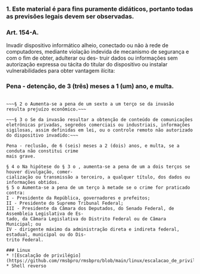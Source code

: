 ### 1. Este material é para fins puramente didáticos, portanto todas as previsões legais devem ser observadas.

### Art. 154-A. 
Invadir dispositivo informático alheio, conectado ou não à rede de computadores,
mediante violação indevida de mecanismo de segurança e com o fim de obter, adulterar ou des-
truir dados ou informações sem autorização expressa ou tácita do titular do dispositivo ou instalar
vulnerabilidades para obter vantagem ilícita:
### Pena - detenção, de 3 (três) meses a 1 (um) ano, e multa.
~~~ 1§ 1 o Na mesma pena incorre quem produz, oferece, distribui, vende ou difunde dispositivo ou programa de computador com o intuito de permitir a prática da conduta definida no caput. ~~~

~~~§ 2 o Aumenta-se a pena de um sexto a um terço se da invasão resulta prejuízo econômico.~~~

~~~§ 3 o Se da invasão resultar a obtenção de conteúdo de comunicações eletrônicas privadas, segredos comerciais ou industriais, informações sigilosas, assim definidas em lei, ou o controle remoto não autorizado do dispositivo invadido:~~~

Pena - reclusão, de 6 (seis) meses a 2 (dois) anos, e multa, se a conduta não constitui crime
mais grave.

§ 4 o Na hipótese do § 3 o , aumenta-se a pena de um a dois terços se houver divulgação, comer-
cialização ou transmissão a terceiro, a qualquer título, dos dados ou informações obtidos.
§ 5 o Aumenta-se a pena de um terço à metade se o crime for praticado contra:
I - Presidente da República, governadores e prefeitos;
II - Presidente do Supremo Tribunal Federal;
III - Presidente da Câmara dos Deputados, do Senado Federal, de Assembleia Legislativa de Es-
tado, da Câmara Legislativa do Distrito Federal ou de Câmara Municipal; ou
IV - dirigente máximo da administração direta e indireta federal, estadual, municipal ou do Dis-
trito Federal.

### Linux
* ![Escalação de privilégio](https://github.com/rmsbpro/rmsbpro/blob/main/linux/escalacao_de_privilegio.md) 
* Shell reverso
